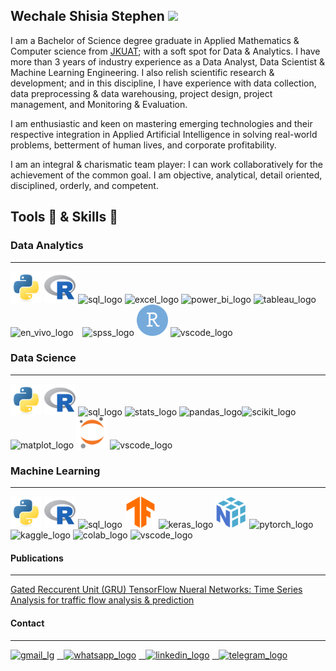 ## Wechale Shisia Stephen <img src="https://raw.githubusercontent.com/MartinHeinz/MartinHeinz/master/wave.gif" width="30px">


I am a Bachelor of Science degree graduate in Applied Mathematics & Computer science from <a href='https://www.jkuat.ac.ke' target='_blank'>JKUAT</a>; with a soft spot for Data & Analytics. I have more than 3 years of industry experience as a Data Analyst, Data Scientist & Machine Learning Engineering. I also relish scientific research & development; and in this discipline, I have experience with data collection, data preprocessing & data warehousing, project design, project management, and Monitoring & Evaluation. 

I am enthusiastic and keen on mastering emerging technologies and their respective integration in Applied Artificial Intelligence in solving real-world problems, betterment of human lives, and corporate profitability. 

I am an integral & charismatic team player: I can work collaboratively for the achievement of the common goal. 
I am objective, analytical, detail oriented, disciplined, orderly, and competent.

## Tools 🧰 & Skills 💼

### Data Analytics 
---
<img src='https://github.com/devicons/devicon/blob/master/icons/python/python-original.svg' alt='python_logo' width='50' height='50'/> <img src='https://github.com/devicons/devicon/blob/master/icons/r/r-original.svg' alt='R_logo' width='50' height='50'/> <img src='https://encrypted-tbn0.gstatic.com/images?q=tbn:ANd9GcRJcH73IgM2pFMorvYR_tJOBxmq0FmQf5coWQxpHigZnjGfjCy4eybE0Ic8ROfMOBh3chU&usqp=CAU' alt='sql_logo' width='50' height='50'/> <img src='https://www.svgrepo.com/show/373589/excel.svg' alt='excel_logo' width='50' height='50'/> <img src='https://upload.wikimedia.org/wikipedia/commons/thumb/c/cf/New_Power_BI_Logo.svg/1024px-New_Power_BI_Logo.svg.png' alt='power_bi_logo' width='50' height='50'/> <img src='https://www.svgrepo.com/show/354428/tableau-icon.svg' alt='tableau_logo' width='50' height='50'/> <img src='https://upload.wikimedia.org/wikipedia/commons/c/c4/Envivio_logo.jpg?20190302210822' alt='en_vivo_logo' width='123' height='50'/> &ensp; <img src='https://www.pngfind.com/pngs/m/339-3393438_spss-spss-logo-hd-png-download.png' alt='spss_logo' width='50' height='50'/> <img src='https://github.com/devicons/devicon/blob/master/icons/rstudio/rstudio-original.svg' alt='rstudio_logo' width='50' height='50'/> <img src='https://www.svgrepo.com/show/374173/vscode3.svg' alt='vscode_logo' width='50' height='50'/>


### Data Science 
---
<img src='https://github.com/devicons/devicon/blob/master/icons/python/python-original.svg' alt='python_logo' width='50' height='50'/> <img src='https://github.com/devicons/devicon/blob/master/icons/r/r-original.svg' alt='R_logo' width='50' height='50'/> <img src='https://encrypted-tbn0.gstatic.com/images?q=tbn:ANd9GcRJcH73IgM2pFMorvYR_tJOBxmq0FmQf5coWQxpHigZnjGfjCy4eybE0Ic8ROfMOBh3chU&usqp=CAU' alt='sql_logo' width='50' height='50'/> <img src='https://www.statsmodels.org/stable/_images/statsmodels-logo-v2.svg' alt='stats_logo' width='120' height='50'/> <img src='https://upload.wikimedia.org/wikipedia/commons/thumb/e/ed/Pandas_logo.svg/640px-Pandas_logo.svg.png' alt='pandas_logo' width='100' height='50'/><img src='https://upload.wikimedia.org/wikipedia/commons/thumb/0/05/Scikit_learn_logo_small.svg/1280px-Scikit_learn_logo_small.svg.png' alt='scikit_logo' width='80' height='50'/> <img src='https://upload.wikimedia.org/wikipedia/commons/thumb/8/84/Matplotlib_icon.svg/180px-Matplotlib_icon.svg.png?20150311090915' alt='matplot_logo' width='50' height='50'/> <img src='https://github.com/devicons/devicon/blob/master/icons/jupyter/jupyter-original.svg' alt='jupyter_logo' width='50' height='50'/> <img src='https://www.svgrepo.com/show/374173/vscode3.svg' alt='vscode_logo' width='50' height='50'/>

### Machine Learning 

---
<img src='https://github.com/devicons/devicon/blob/master/icons/python/python-original.svg' alt='python_logo' width='50' height='50'/> <img src='https://github.com/devicons/devicon/blob/master/icons/r/r-original.svg' alt='R_logo' width='50' height='50'/> <img src='https://encrypted-tbn0.gstatic.com/images?q=tbn:ANd9GcRJcH73IgM2pFMorvYR_tJOBxmq0FmQf5coWQxpHigZnjGfjCy4eybE0Ic8ROfMOBh3chU&usqp=CAU' alt='sql_logo' width='50' height='50'/> <img src='https://github.com/devicons/devicon/blob/master/icons/tensorflow/tensorflow-original.svg' alt='tensorflow_logo' width='50' height='50'/> <img src='https://upload.wikimedia.org/wikipedia/commons/thumb/a/ae/Keras_logo.svg/640px-Keras_logo.svg.png' alt='keras_logo' width='50' height='50'/> <img src='https://github.com/devicons/devicon/blob/master/icons/numpy/numpy-original.svg' alt='numpy_logo' width='50' height='50'/> <img src='https://upload.wikimedia.org/wikipedia/commons/9/96/Pytorch_logo.png?20211003060202' alt='pytorch_logo' width='85' height='45'/> <img src='https://res.cloudinary.com/dyd911kmh/image/upload/v1647430873/kaggle_logo_icon_168474_4eb653edb6.png' alt='kaggle_logo' width='85' height='60'/> <img src='https://upload.wikimedia.org/wikipedia/commons/thumb/d/d0/Google_Colaboratory_SVG_Logo.svg/1200px-Google_Colaboratory_SVG_Logo.svg.png' alt='colab_logo' width='90' height='60'/> <img src='https://www.svgrepo.com/show/374173/vscode3.svg' alt='vscode_logo' width='50' height='50'/>



#### Publications
---
<a href="https://www.researchgate.net/publication/366154898_Deployment_of_Time_Series_Analysis_and_the_TensorFlow_GRU_model_in_traffic_flow_prediction" target='_blank'>Gated Reccurent Unit (GRU) TensorFlow Nueral Networks: Time Series Analysis for traffic flow analysis & prediction </a>

#### Contact
---
<a href='mailto:stevensheasier@gmail.com' target='_blank'> <img src='https://cdn.worldvectorlogo.com/logos/official-gmail-icon-2020-.svg' alt='gmail_lg' width='25' height='25'></a>
<a href='https://wa.me/254799762433' target='_blank'> &ensp; <img src='https://upload.wikimedia.org/wikipedia/commons/thumb/6/6b/WhatsApp.svg/2044px-WhatsApp.svg.png' alt='whatsapp_logo' width='25' height='25'/></a> <a href='https://www.linkedin.com/in/stephen-shisia-105924450/' target='_blank'> &ensp; <img src='https://upload.wikimedia.org/wikipedia/commons/thumb/e/e9/Linkedin_icon.svg/256px-Linkedin_icon.svg.png?20110609134306' alt='linkedin_logo' width='25' height='25'/></a>
<a href='https://t.me/wessware' target='_blank'> &ensp; <img src='https://upload.wikimedia.org/wikipedia/commons/thumb/8/82/Telegram_logo.svg/512px-Telegram_logo.svg.png?20220101141644' alt='telegram_logo' width='25' height='25'/></a>
